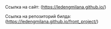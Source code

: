 Ссылка на сайт: (https://ledengmilana.github.io/)

Ссылка на репозиторий билда: (https://ledengmilana.github.io/front_project/)
